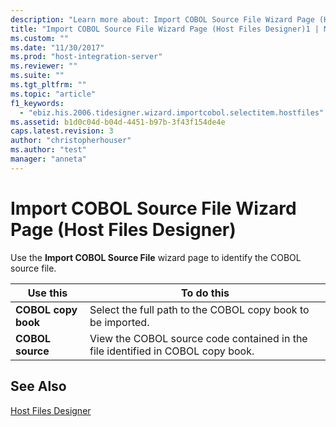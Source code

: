 ```yaml
---
description: "Learn more about: Import COBOL Source File Wizard Page (Host Files Designer)"
title: "Import COBOL Source File Wizard Page (Host Files Designer)1 | Microsoft Docs"
ms.custom: ""
ms.date: "11/30/2017"
ms.prod: "host-integration-server"
ms.reviewer: ""
ms.suite: ""
ms.tgt_pltfrm: ""
ms.topic: "article"
f1_keywords: 
  - "ebiz.his.2006.tidesigner.wizard.importcobol.selectitem.hostfiles"
ms.assetid: b1d0c04d-b04d-4451-b97b-3f43f154de4e
caps.latest.revision: 3
author: "christopherhouser"
ms.author: "test"
manager: "anneta"
---
```

# Import COBOL Source File Wizard Page (Host Files Designer)
Use the **Import COBOL Source File** wizard page to identify the COBOL source file.  
  
|Use this|To do this|  
|--------------|----------------|  
|**COBOL copy book**|Select the full path to the COBOL copy book to be imported.|  
|**COBOL source**|View the COBOL source code contained in the file identified in COBOL copy book.|  
  
## See Also  
 [Host Files Designer](../core/host-files-designer2.md)
